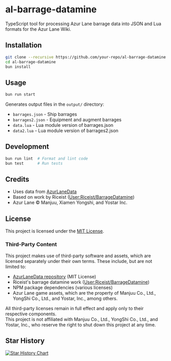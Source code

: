 # al-barrage-datamine

TypeScript tool for processing Azur Lane barrage data into JSON and Lua formats for the Azur Lane Wiki.

## Installation

```bash
git clone --recursive https://github.com/your-repo/al-barrage-datamine.git
cd al-barrage-datamine
bun install
```

## Usage

```bash
bun run start
```

Generates output files in the `output/` directory:
- `barrages.json` - Ship barrages
- `barrages2.json` - Equipment and augment barrages  
- `data.lua` - Lua module version of barrages.json
- `data2.lua` - Lua module version of barrages2.json

## Development

```bash
bun run lint  # Format and lint code
bun test      # Run tests
```

## Credits

- Uses data from [AzurLaneData](https://github.com/MrLar/AzurLaneData)
- Based on work by Riceist ([User:Riceist/BarrageDatamine](https://azurlane.koumakan.jp/wiki/User:Riceist/BarrageDatamine))
- Azur Lane © Manjuu, Xiamen Yongshi, and Yostar Inc.

## License

This project is licensed under the [MIT License](LICENSE.md).

### Third-Party Content

This project makes use of third-party software and assets, which are licensed separately under their own terms. These include, but are not limited to:

- [AzurLaneData repository](https://github.com/MrLar/AzurLaneData) (MIT License)
- Riceist's barrage datamine work ([User:Riceist/BarrageDatamine](https://azurlane.koumakan.jp/wiki/User:Riceist/BarrageDatamine))
- NPM package dependencies (various licenses)
- Azur Lane game assets, which are the property of Manjuu Co., Ltd., YongShi Co., Ltd., and Yostar, Inc., among others.

All third-party licenses remain in full effect and apply only to their respective components.  
This project is not affiliated with Manjuu Co., Ltd., YongShi Co., Ltd., and Yostar, Inc., who reserve the right to shut down this project at any time.

## Star History

<a href="https://www.star-history.com/#azur-lane-ecgc/al-barrage-datamine&Date">
  <picture>
    <source media="(prefers-color-scheme: dark)" srcset="https://api.star-history.com/svg?repos=azur-lane-ecgc/al-barrage-datamine&type=Date&theme=dark" />
    <source media="(prefers-color-scheme: light)" srcset="https://api.star-history.com/svg?repos=azur-lane-ecgc/al-barrage-datamine&type=Date" />
    <img alt="Star History Chart" src="https://api.star-history.com/svg?repos=azur-lane-ecgc/al-barrage-datamine&type=Date" />
  </picture>
</a>